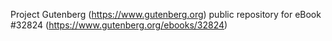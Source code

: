 Project Gutenberg (https://www.gutenberg.org) public repository for eBook #32824 (https://www.gutenberg.org/ebooks/32824)
